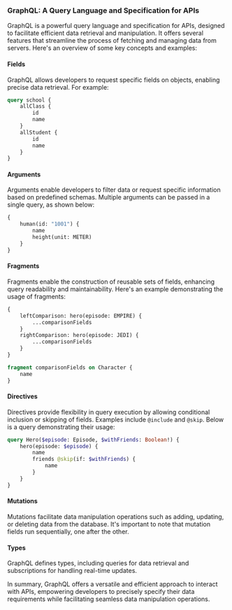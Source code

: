 ### GraphQL: A Query Language and Specification for APIs

GraphQL is a powerful query language and specification for APIs, designed to facilitate efficient data retrieval and manipulation. It offers several features that streamline the process of fetching and managing data from servers. Here's an overview of some key concepts and examples:

#### Fields
GraphQL allows developers to request specific fields on objects, enabling precise data retrieval. For example:

```graphql
query school {
    allClass {
        id
        name
    }
    allStudent {
        id
        name
    }
}
```

#### Arguments
Arguments enable developers to filter data or request specific information based on predefined schemas. Multiple arguments can be passed in a single query, as shown below:

```graphql
{
    human(id: "1001") {
        name
        height(unit: METER)
    }
}
```

#### Fragments
Fragments enable the construction of reusable sets of fields, enhancing query readability and maintainability. Here's an example demonstrating the usage of fragments:

```graphql
{
    leftComparison: hero(episode: EMPIRE) {
        ...comparisonFields
    }
    rightComparison: hero(episode: JEDI) {
        ...comparisonFields
    }
}

fragment comparisonFields on Character {
    name
}
```

#### Directives
Directives provide flexibility in query execution by allowing conditional inclusion or skipping of fields. Examples include `@include` and `@skip`. Below is a query demonstrating their usage:

```graphql
query Hero($episode: Episode, $withFriends: Boolean!) {
    hero(episode: $episode) {
        name
        friends @skip(if: $withFriends) {
            name
        }
    }
}
```

#### Mutations
Mutations facilitate data manipulation operations such as adding, updating, or deleting data from the database. It's important to note that mutation fields run sequentially, one after the other.

#### Types
GraphQL defines types, including queries for data retrieval and subscriptions for handling real-time updates.

In summary, GraphQL offers a versatile and efficient approach to interact with APIs, empowering developers to precisely specify their data requirements while facilitating seamless data manipulation operations.
